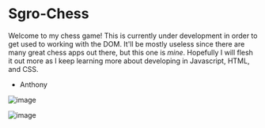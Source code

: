 # Sgro-Chess
Welcome to my chess game! This is currently under development in order to get used to working with the DOM.
It'll be mostly useless since there are many great chess apps out there, but this one is *mine*. Hopefully
I will flesh it out more as I keep learning more about developing in Javascript, HTML, and CSS.

- Anthony

![image](https://user-images.githubusercontent.com/64649626/104653971-63cfc080-5689-11eb-8e53-9404fd4b78cc.png)

![image](https://user-images.githubusercontent.com/64649626/104666863-db5e1980-56a2-11eb-9e36-6e72d71fc7b4.png)
